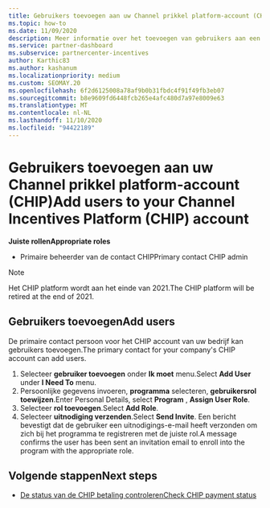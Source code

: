 ```yaml
---
title: Gebruikers toevoegen aan uw Channel prikkel platform-account (CHIP)
ms.topic: how-to
ms.date: 11/09/2020
description: Meer informatie over het toevoegen van gebruikers aan een CHIP-account.
ms.service: partner-dashboard
ms.subservice: partnercenter-incentives
author: Karthic83
ms.author: kashanum
ms.localizationpriority: medium
ms.custom: SEOMAY.20
ms.openlocfilehash: 6f2d6125008a78af9b0b31fbdc4f91f49fb3eb07
ms.sourcegitcommit: b8e9609fd6448fcb265e4afc480d7a97e8009e63
ms.translationtype: MT
ms.contentlocale: nl-NL
ms.lasthandoff: 11/10/2020
ms.locfileid: "94422189"
---
```

# <a name="add-users-to-your-channel-incentives-platform-chip-account"></a><span data-ttu-id="60bd2-103">Gebruikers toevoegen aan uw Channel prikkel platform-account (CHIP)</span><span class="sxs-lookup"><span data-stu-id="60bd2-103">Add users to your Channel Incentives Platform (CHIP) account</span></span>

<span data-ttu-id="60bd2-104">**Juiste rollen**</span><span class="sxs-lookup"><span data-stu-id="60bd2-104">**Appropriate roles**</span></span>

- <span data-ttu-id="60bd2-105">Primaire beheerder van de contact CHIP</span><span class="sxs-lookup"><span data-stu-id="60bd2-105">Primary contact CHIP admin</span></span>
 
>[!NOTE]
><span data-ttu-id="60bd2-106">Het CHIP platform wordt aan het einde van 2021.</span><span class="sxs-lookup"><span data-stu-id="60bd2-106">The CHIP platform will be retired at the end of 2021.</span></span>

## <a name="add-users"></a><span data-ttu-id="60bd2-107">Gebruikers toevoegen</span><span class="sxs-lookup"><span data-stu-id="60bd2-107">Add users</span></span>

<span data-ttu-id="60bd2-108">De primaire contact persoon voor het CHIP account van uw bedrijf kan gebruikers toevoegen.</span><span class="sxs-lookup"><span data-stu-id="60bd2-108">The primary contact for your company's CHIP account can add users.</span></span>

1. <span data-ttu-id="60bd2-109">Selecteer **gebruiker toevoegen** onder **Ik moet** menu.</span><span class="sxs-lookup"><span data-stu-id="60bd2-109">Select **Add User** under **I Need To** menu.</span></span>
2. <span data-ttu-id="60bd2-110">Persoonlijke gegevens invoeren, **programma** selecteren, **gebruikersrol toewijzen**.</span><span class="sxs-lookup"><span data-stu-id="60bd2-110">Enter Personal Details, select **Program** , **Assign User Role**.</span></span>
3. <span data-ttu-id="60bd2-111">Selecteer **rol toevoegen**.</span><span class="sxs-lookup"><span data-stu-id="60bd2-111">Select **Add Role**.</span></span>
4. <span data-ttu-id="60bd2-112">Selecteer **uitnodiging verzenden**.</span><span class="sxs-lookup"><span data-stu-id="60bd2-112">Select **Send Invite**.</span></span>
<span data-ttu-id="60bd2-113">Een bericht bevestigt dat de gebruiker een uitnodigings-e-mail heeft verzonden om zich bij het programma te registreren met de juiste rol.</span><span class="sxs-lookup"><span data-stu-id="60bd2-113">A message confirms the user has been sent an invitation email to enroll into the program with the appropriate role.</span></span>

## <a name="next-steps"></a><span data-ttu-id="60bd2-114">Volgende stappen</span><span class="sxs-lookup"><span data-stu-id="60bd2-114">Next steps</span></span>

- [<span data-ttu-id="60bd2-115">De status van de CHIP betaling controleren</span><span class="sxs-lookup"><span data-stu-id="60bd2-115">Check CHIP payment status</span></span>](chip-payment-status.md)